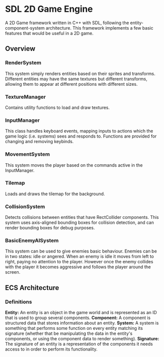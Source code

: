 # SDL 2D Game Engine
A 2D Game framework written in C++ with SDL, following the entity-component-system architecture. This framework implements a few basic features that would be useful in a 2D game.

## Overview
### RenderSystem
This system simply renders entities based on their sprites and transforms. Different entities may have the same textures but different transforms, allowing them to appear at different positions with different sizes.

### TextureManager
Contains utility functions to load and draw textures.

### InputManager
This class handles keyboard events, mapping inputs to actions which the game logic (i.e. systems) sees and responds to. Functions are provided for changing and removing keybinds.

### MovementSystem
This system moves the player based on the commands active in the InputManager.

### Tilemap
Loads and draws the tilemap for the background.

### CollisionSystem
Detects collisions between entities that have RectCollider components. This system uses axis-aligned bounding boxes for collision detection, and can render bounding boxes for debug purposes.

### BasicEnemyAISystem
This system can be used to give enemies basic behaviour. Enemies can be in two states: idle or angered. When an enemy is idle it moves from left to right, paying no attention to the player. However once the enemy collides with the player it becomes aggressive and follows the player around the screen.

## ECS Architecture
### Definitions
**Entity:** An entity is an object in the game world and is represented as an ID that is used to group several components.
**Component:** A component is structured data that stores information about an entity.
**System:** A system is something that performs some function on every entity matching its signature (whether that be manipulating the data in the entity's components, or using the component data to render something).
**Signature:** The signature of an entity is a representation of the components it needs access to in order to perform its functionality.

